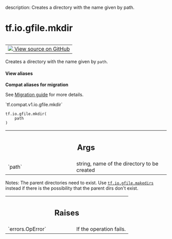 description: Creates a directory with the name given by path.

<div itemscope itemtype="http://developers.google.com/ReferenceObject">
<meta itemprop="name" content="tf.io.gfile.mkdir" />
<meta itemprop="path" content="Stable" />
</div>

# tf.io.gfile.mkdir

<!-- Insert buttons and diff -->

<table class="tfo-notebook-buttons tfo-api nocontent" align="left">
<td>
  <a target="_blank" href="https://github.com/tensorflow/tensorflow/blob/r2.3/tensorflow/python/lib/io/file_io.py#L437-L450">
    <img src="https://www.tensorflow.org/images/GitHub-Mark-32px.png" />
    View source on GitHub
  </a>
</td>
</table>



Creates a directory with the name given by `path`.

<section class="expandable">
  <h4 class="showalways">View aliases</h4>
  <p>
<b>Compat aliases for migration</b>
<p>See
<a href="https://www.tensorflow.org/guide/migrate">Migration guide</a> for
more details.</p>
<p>`tf.compat.v1.io.gfile.mkdir`</p>
</p>
</section>

<pre class="devsite-click-to-copy prettyprint lang-py tfo-signature-link">
<code>tf.io.gfile.mkdir(
    path
)
</code></pre>



<!-- Placeholder for "Used in" -->


<!-- Tabular view -->
 <table class="responsive fixed orange">
<colgroup><col width="214px"><col></colgroup>
<tr><th colspan="2"><h2 class="add-link">Args</h2></th></tr>

<tr>
<td>
`path`
</td>
<td>
string, name of the directory to be created
</td>
</tr>
</table>


Notes: The parent directories need to exist. Use <a href="../../../tf/io/gfile/makedirs.md"><code>tf.io.gfile.makedirs</code></a>
  instead if there is the possibility that the parent dirs don't exist.

<!-- Tabular view -->
 <table class="responsive fixed orange">
<colgroup><col width="214px"><col></colgroup>
<tr><th colspan="2"><h2 class="add-link">Raises</h2></th></tr>

<tr>
<td>
`errors.OpError`
</td>
<td>
If the operation fails.
</td>
</tr>
</table>

